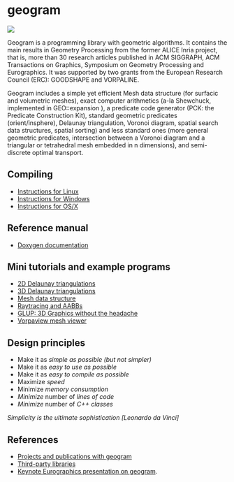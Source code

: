# geogram

![](https://github.com/BrunoLevy/geogram/wiki/geogram_banner.gif)

Geogram is a programming library with geometric algorithms.
It contains the main results in Geometry Processing from the former
ALICE Inria project, that is, more than 30 research articles published
in ACM SIGGRAPH, ACM Transactions on Graphics, Symposium on Geometry 
Processing and Eurographics. It was supported by two grants from the
European Research Council (ERC): GOODSHAPE and VORPALINE.

Geogram includes a simple yet efficient Mesh data structure (for surfacic
and volumetric meshes), exact computer arithmetics (a-la Shewchuck,
implemented in GEO::expansion ), a predicate code generator (PCK: the
Predicate Construction Kit), standard geometric predicates
(orient/insphere), Delaunay triangulation, Voronoi diagram, spatial
search data structures, spatial sorting) and less standard ones (more
general geometric predicates, intersection between a Voronoi diagram
and a triangular or tetrahedral mesh embedded in n dimensions), and 
semi-discrete optimal transport.

Compiling
---------
  - [Instructions for Linux](https://github.com/BrunoLevy/geogram/wiki/compiling_Linux)
  - [Instructions for Windows](https://github.com/BrunoLevy/geogram/wiki/compiling_Windows)
  - [Instructions for OS/X](https://github.com/BrunoLevy/geogram/wiki/compiling_MacOS)

Reference manual
----------------
  - [Doxygen documentation](https://brunolevy.github.io/geogram/)

Mini tutorials and example programs
-----------------------------------
  - [2D Delaunay triangulations](https://github.com/BrunoLevy/geogram/wiki/Delaunay2D)
  - [3D Delaunay triangulations](https://github.com/BrunoLevy/geogram/wiki/Delaunay3D)
  - [Mesh data structure](https://github.com/BrunoLevy/geogram/wiki/Mesh)
  - [Raytracing and AABBs](https://github.com/BrunoLevy/geogram/wiki/Raytrace)
  - [GLUP: 3D Graphics without the headache](https://github.com/BrunoLevy/geogram/wiki/GLUP)
  - [Vorpaview mesh viewer](https://github.com/BrunoLevy/geogram/wiki/Vorpaview)

Design principles
-----------------

- Make it as *simple as possible* _(but not simpler)_
- Make it as *easy to use as possible*
- Make it as *easy to compile as possible*
- Maximize *speed*
- Minimize *memory consumption*
- *Minimize* number of *lines of code*
- *Minimize* number of *C++ classes*

_Simplicity is the ultimate sophistication [Leonardo da Vinci]_

References
----------
 - [Projects and publications with geogram](https://github.com/BrunoLevy/geogram/wiki/Publications)
 - [Third-party libraries](https://github.com/BrunoLevy/geogram/wiki/ThirdParty)
 - [Keynote Eurographics presentation on geogram](https://fr.slideshare.net/BrunoLevy4/the-joy-of-computer-graphics-programming).
